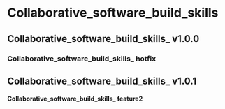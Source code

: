 # Collaborative_software_build_skills
## Collaborative_software_build_skills_ v1.0.0
### Collaborative_software_build_skills_ hotfix
## Collaborative_software_build_skills_ v1.0.1
#### Collaborative_software_build_skills_ feature2